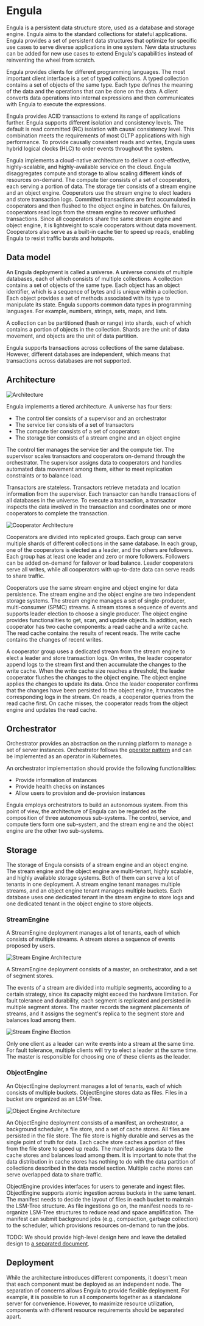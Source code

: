 # Engula

Engula is a persistent data structure store, used as a database and storage engine. Engula aims to the standard collections for stateful applications. Engula provides a set of persistent data structures that optimize for specific use cases to serve diverse applications in one system. New data structures can be added for new use cases to extend Engula's capabilities instead of reinventing the wheel from scratch.

Engula provides clients for different programming languages. The most important client interface is a set of typed collections. A typed collection contains a set of objects of the same type. Each type defines the meaning of the data and the operations that can be done on the data. A client converts data operations into internal expressions and then communicates with Engula to execute the expressions.

Engula provides ACID transactions to extend its range of applications further. Engula supports different isolation and consistency levels. The default is read committed (RC) isolation with causal consistency level. This combination meets the requirements of most OLTP applications with high performance. To provide causally consistent reads and writes, Engula uses hybrid logical clocks (HLC) to order events throughout the system.

Engula implements a cloud-native architecture to deliver a cost-effective, highly-scalable, and highly-available service on the cloud. Engula disaggregates compute and storage to allow scaling different kinds of resources on-demand. The compute tier consists of a set of cooperators, each serving a portion of data. The storage tier consists of a stream engine and an object engine. Cooperators use the stream engine to elect leaders and store transaction logs. Committed transactions are first accumulated in cooperators and then flushed to the object engine in batches. On failures, cooperators read logs from the stream engine to recover unflushed transactions. Since all cooperators share the same stream engine and object engine, it is lightweight to scale cooperators without data movement. Cooperators also serve as a built-in cache tier to speed up reads, enabling Engula to resist traffic bursts and hotspots.

## Data model

An Engula deployment is called a universe. A universe consists of multiple databases, each of which consists of multiple collections. A collection contains a set of objects of the same type. Each object has an object identifier, which is a sequence of bytes and is unique within a collection. Each object provides a set of methods associated with its type to manipulate its state. Engula supports common data types in programming languages. For example, numbers, strings, sets, maps, and lists.

A collection can be partitioned (hash or range) into shards, each of which contains a portion of objects in the collection. Shards are the unit of data movement, and objects are the unit of data partition.

Engula supports transactions across collections of the same database. However, different databases are independent, which means that transactions across databases are not supported.

## Architecture

![Architecture](images/architecture.drawio.svg)

Engula implements a tiered architecture. A universe has four tiers:

- The control tier consists of a supervisor and an orchestrator
- The service tier consists of a set of transactors
- The compute tier consists of a set of cooperators
- The storage tier consists of a stream engine and an object engine

The control tier manages the service tier and the compute tier. The supervisor scales transactors and cooperators on-demand through the orchestrator. The supervisor assigns data to cooperators and handles automated data movement among them, either to meet replication constraints or to balance load.

Transactors are stateless. Transactors retrieve metadata and location information from the supervisor. Each transactor can handle transactions of all databases in the universe. To execute a transaction, a transactor inspects the data involved in the transaction and coordinates one or more cooperators to complete the transaction.

![Cooperator Architecture](images/cooperator-architecture.drawio.svg)

Cooperators are divided into replicated groups. Each group can serve multiple shards of different collections in the same database. In each group, one of the cooperators is elected as a leader, and the others are followers. Each group has at least one leader and zero or more followers. Followers can be added on-demand for failover or load balance. Leader cooperators serve all writes, while all cooperators with up-to-date data can serve reads to share traffic.

Cooperators use the same stream engine and object engine for data persistence. The stream engine and the object engine are two independent storage systems. The stream engine manages a set of single-producer, multi-consumer (SPMC) streams. A stream stores a sequence of events and supports leader election to choose a single producer. The object engine provides functionalities to get, scan, and update objects. In addition, each cooperator has two cache components: a read cache and a write cache. The read cache contains the results of recent reads. The write cache contains the changes of recent writes.

A cooperator group uses a dedicated stream from the stream engine to elect a leader and store transaction logs. On writes, the leader cooperator append logs to the stream first and then accumulate the changes to the write cache. When the write cache size reaches a threshold, the leader cooperator flushes the changes to the object engine. The object engine applies the changes to update its data. Once the leader cooperator confirms that the changes have been persisted to the object engine, it truncates the corresponding logs in the stream. On reads, a cooperator queries from the read cache first. On cache misses, the cooperator reads from the object engine and updates the read cache.

## Orchestrator

Orchestrator provides an abstraction on the running platform to manage a set of server instances. Orchestrator follows the [operator pattern](https://github.com/cncf/tag-app-delivery/blob/main/operator-wg/whitepaper/Operator-WhitePaper_v1-0.md) and can be implemented as an operator in Kubernetes.

An orchestrator implementation should provide the following functionalities:

- Provide information of instances
- Provide health checks on instances
- Allow users to provision and de-provision instances

Engula employs orchestrators to build an autonomous system. From this point of view, the architecture of Engula can be regarded as the composition of three autonomous sub-systems. The control, service, and compute tiers form one sub-system, and the stream engine and the object engine are the other two sub-systems.

## Storage

The storage of Engula consists of a stream engine and an object engine. The stream engine and the object engine are multi-tenant, highly scalable, and highly available storage systems. Both of them can serve a lot of tenants in one deployment. A stream engine tenant manages multiple streams, and an object engine tenant manages multiple buckets. Each database uses one dedicated tenant in the stream engine to store logs and one dedicated tenant in the object engine to store objects.

### StreamEngine

A StreamEngine deployment manages a lot of tenants, each of which consists of multiple streams. A stream stores a sequence of events proposed by users.

![Stream Engine Architecture](images/stream-engine-architecture.drawio.svg)

A StreamEngine deployment consists of a master, an orchestrator, and a set of segment stores.

The events of a stream are divided into multiple segments, according to a certain strategy, since its capacity might exceed the hardware limitation. For fault tolerance and durability, each segment is replicated and persisted in multiple segment stores. The master records the segment placements of streams, and it assigns the segment's replica to the segment store and balances load among them.

![Stream Engine Election](images/stream-engine-election.drawio.svg)

Only one client as a leader can write events into a stream at the same time. For fault tolerance, multiple clients will try to elect a leader at the same time. The master is responsible for choosing one of these clients as the leader.

### ObjectEngine

An ObjectEngine deployment manages a lot of tenants, each of which consists of multiple buckets. ObjectEngine stores data as files. Files in a bucket are organized as an LSM-Tree.

![Object Engine Architecture](images/object-engine-architecture.drawio.svg)

An ObjectEngine deployment consists of a manifest, an orchestrator, a background scheduler, a file store, and a set of cache stores. All files are persisted in the file store. The file store is highly durable and serves as the single point of truth for data. Each cache store caches a portion of files from the file store to speed up reads. The manifest assigns data to the cache stores and balances load among them. It is important to note that the data distribution in cache stores has nothing to do with the data partition of collections described in the data model section. Multiple cache stores can serve overlapped data to share traffic.

ObjectEngine provides interfaces for users to generate and ingest files. ObjectEngine supports atomic ingestion across buckets in the same tenant. The manifest needs to decide the layout of files in each bucket to maintain the LSM-Tree structure. As file ingestions go on, the manifest needs to re-organize LSM-Tree structures to reduce read and space amplification. The manifest can submit background jobs (e.g., compaction, garbage collection) to the scheduler, which provisions resources on-demand to run the jobs.

TODO: We should provide high-level design here and leave the detailed design to [a separated document](object-engine.md).

## Deployment

While the architecture introduces different components, it doesn't mean that each component must be deployed as an independent node. The separation of concerns allows Engula to provide flexible deployment. For example, it is possible to run all components together as a standalone server for convenience. However, to maximize resource utilization, components with different resource requirements should be separated apart.
